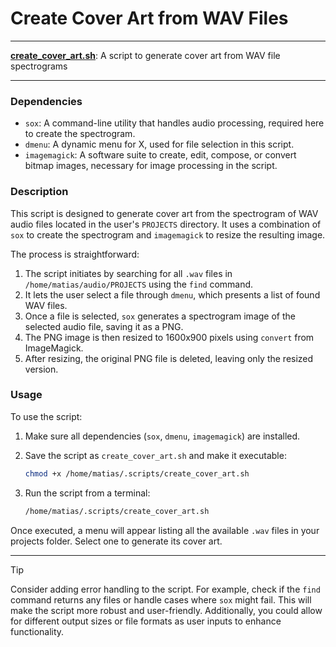 # Create Cover Art from WAV Files

---

**[create_cover_art.sh](/create_cover_art.sh)**: A script to generate cover art from WAV file spectrograms

---

### Dependencies

- `sox`: A command-line utility that handles audio processing, required here to create the spectrogram.
- `dmenu`: A dynamic menu for X, used for file selection in this script.
- `imagemagick`: A software suite to create, edit, compose, or convert bitmap images, necessary for image processing in the script.

### Description

This script is designed to generate cover art from the spectrogram of WAV audio files located in the user's `PROJECTS` directory. It uses a combination of `sox` to create the spectrogram and `imagemagick` to resize the resulting image. 

The process is straightforward:
1. The script initiates by searching for all `.wav` files in `/home/matias/audio/PROJECTS` using the `find` command.
2. It lets the user select a file through `dmenu`, which presents a list of found WAV files.
3. Once a file is selected, `sox` generates a spectrogram image of the selected audio file, saving it as a PNG.
4. The PNG image is then resized to 1600x900 pixels using `convert` from ImageMagick.
5. After resizing, the original PNG file is deleted, leaving only the resized version.

### Usage

To use the script:

1. Make sure all dependencies (`sox`, `dmenu`, `imagemagick`) are installed.
2. Save the script as `create_cover_art.sh` and make it executable:

   ```bash
   chmod +x /home/matias/.scripts/create_cover_art.sh
   ```

3. Run the script from a terminal:

   ```bash
   /home/matias/.scripts/create_cover_art.sh
   ```

Once executed, a menu will appear listing all the available `.wav` files in your projects folder. Select one to generate its cover art.

---

> [!TIP]  
> Consider adding error handling to the script. For example, check if the `find` command returns any files or handle cases where `sox` might fail. This will make the script more robust and user-friendly. Additionally, you could allow for different output sizes or file formats as user inputs to enhance functionality.
